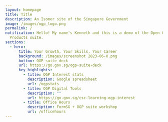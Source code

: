```yaml
---
layout: homepage
title: Title
description: An Isomer site of the Singapore Government
image: /images/ogp_logo.png
permalink: /
notification: Hello! My name's Kenneth and this is a demo of the Open Government
  Products suite.
sections:
  - hero:
      title: Your Growth, Your Skills, Your Career
      background: /images/screenshot 2023-06-0.png
      button: OGP suite deck
      url: https://go.gov.sg/ogp-suite-deck
      key_highlights:
        - title: OGP Interest stats
          description: Google spreadsheet
          url: /ogpstats
        - title: OGP Digital Tools
          description: ""
          url: https://go.gov.sg/csc-learning-ogp-interest
        - title: Office Hours
          description: FormSG + OGP suite workshop
          url: /officehours
---
```

